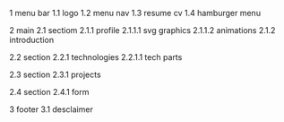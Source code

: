 1 menu bar
1.1 logo
1.2 menu nav
1.3 resume cv
1.4 hamburger menu

2 main
2.1 sectiom
2.1.1 profile
2.1.1.1 svg graphics
2.1.1.2 animations
2.1.2 introduction

2.2 section
2.2.1 technologies
2.2.1.1 tech parts

2.3 section
2.3.1 projects

2.4 section
2.4.1 form

3 footer
3.1 desclaimer